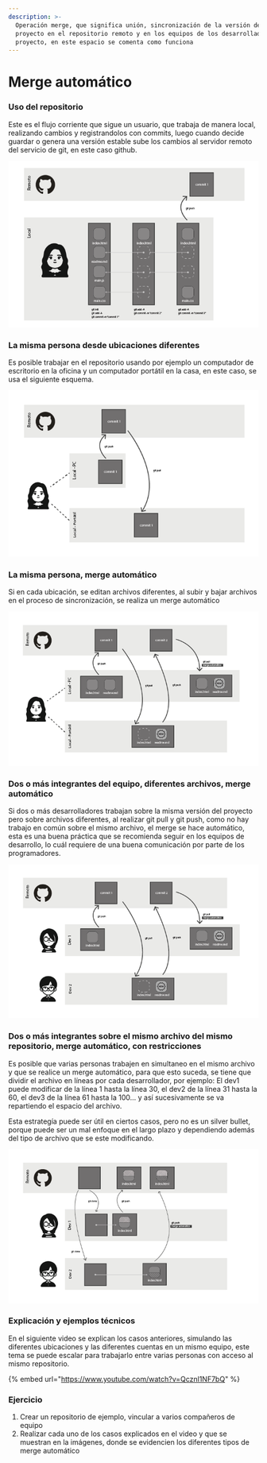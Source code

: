 ```yaml
---
description: >-
  Operación merge, que significa unión, sincronización de la versión del
  proyecto en el repositorio remoto y en los equipos de los desarrolladores del
  proyecto, en este espacio se comenta como funciona
---
```


# Merge automático

### Uso del repositorio

Este es el flujo corriente que sigue un usuario, que trabaja de manera local, realizando cambios y registrandolos con commits, luego cuando decide guardar o genera una versión estable sube los cambios al servidor remoto del servicio de git, en este caso github.

![Subir archivos al servidor remoto usando git push](../.gitbook/assets/mesa-de-trabajo-1.png)

### La misma persona desde ubicaciones diferentes

Es posible trabajar en el repositorio usando por ejemplo un computador de escritorio en la oficina y un computador portátil en la casa, en este caso, se usa el siguiente esquema.

![Sincronizando las diferentes ubicaciones, se hace usando git clone y git pull](../.gitbook/assets/mesa-de-trabajo-1-copia.png)

### La misma persona, merge automático

Si en cada ubicación, se editan archivos diferentes, al subir y bajar archivos en el proceso de sincronización, se realiza un merge automático

![git pull y git push, permite sincronizar y realizar merge de archivos diferentes del mismo proyecto](../.gitbook/assets/mesa-de-trabajo-1-copia-2.png)

### Dos o más integrantes del equipo, diferentes archivos, merge automático

Si dos o más desarrolladores trabajan sobre la misma versión del proyecto pero sobre archivos diferentes, al realizar git pull y git push, como no hay trabajo en común sobre el mismo archivo, el merge se hace automático, esta es una buena práctica que se recomienda seguir en los equipos de desarrollo, lo cuál requiere de una buena comunicación por parte de los programadores.

![Merge autom&#xE1;tico, proyecto compartido en equipo](../.gitbook/assets/mesa-de-trabajo-1-copia-3.png)

### Dos o más integrantes sobre el mismo archivo del mismo repositorio, merge automático, con restricciones

Es posible que varias personas trabajen en simultaneo en el mismo archivo y que se realice un merge automático, para que esto suceda, se tiene que dividir el archivo en líneas por cada desarrollador, por ejemplo: El dev1 puede modificar de la línea 1 hasta la línea 30, el dev2 de la línea 31 hasta la 60, el dev3 de la línea 61 hasta la 100... y así sucesivamente se va repartiendo el espacio del archivo.

Esta estrategía puede ser útil en ciertos casos, pero no es un silver bullet, porque puede ser un mal enfoque en el largo plazo y dependiendo además del tipo de archivo que se este modificando.

![Merge autom&#xE1;tico mismo archivo varias personas](../.gitbook/assets/mesa-de-trabajo-1-copia-4.png)

### Explicación y ejemplos técnicos

En el siguiente video se explican los casos anteriores, simulando las diferentes ubicaciones y las diferentes cuentas en un mismo equipo, este tema se puede escalar para trabajarlo entre varias personas con acceso al mismo repositorio.

{% embed url="https://www.youtube.com/watch?v=Qcznl1NF7bQ" %}

### Ejercicio

1. Crear un repositorio de ejemplo, vincular a varios compañeros de equipo
2. Realizar cada uno de los casos explicados en el video y que se muestran en la imágenes, donde se evidencien los diferentes tipos de merge automático



